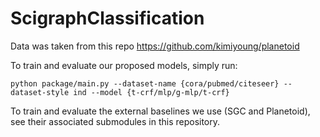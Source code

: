 # ScigraphClassification

Data was taken from this repo https://github.com/kimiyoung/planetoid

To train and evaluate our proposed models, simply run:
```
python package/main.py --dataset-name {cora/pubmed/citeseer} --dataset-style ind --model {t-crf/mlp/g-mlp/t-crf}
```

To train and evaluate the external baselines we use (SGC and Planetoid), see their associated submodules in this repository.
